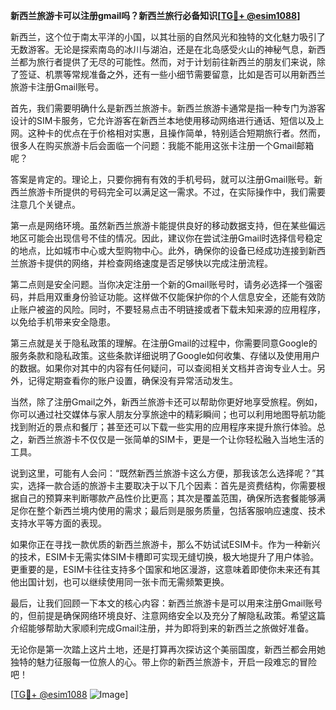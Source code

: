 **新西兰旅游卡可以注册gmail吗？新西兰旅行必备知识[[TG💪+ @esim1088](https://t.me/s/esim1088)]**

新西兰，这个位于南太平洋的小国，以其壮丽的自然风光和独特的文化魅力吸引了无数游客。无论是探索南岛的冰川与湖泊，还是在北岛感受火山的神秘气息，新西兰都为旅行者提供了无尽的可能性。然而，对于计划前往新西兰的朋友们来说，除了签证、机票等常规准备之外，还有一些小细节需要留意，比如是否可以用新西兰旅游卡注册Gmail账号。

首先，我们需要明确什么是新西兰旅游卡。新西兰旅游卡通常是指一种专门为游客设计的SIM卡服务，它允许游客在新西兰本地使用移动网络进行通话、短信以及上网。这种卡的优点在于价格相对实惠，且操作简单，特别适合短期旅行者。然而，很多人在购买旅游卡后会面临一个问题：我能不能用这张卡注册一个Gmail邮箱呢？

答案是肯定的。理论上，只要你拥有有效的手机号码，就可以注册Gmail账号。新西兰旅游卡所提供的号码完全可以满足这一需求。不过，在实际操作中，我们需要注意几个关键点。

第一点是网络环境。虽然新西兰旅游卡能提供良好的移动数据支持，但在某些偏远地区可能会出现信号不佳的情况。因此，建议你在尝试注册Gmail时选择信号稳定的地点，比如城市中心或大型购物中心。此外，确保你的设备已经成功连接到新西兰旅游卡提供的网络，并检查网络速度是否足够快以完成注册流程。

第二点则是安全问题。当你决定注册一个新的Gmail账号时，请务必选择一个强密码，并启用双重身份验证功能。这样做不仅能保护你的个人信息安全，还能有效防止账户被盗的风险。同时，不要轻易点击不明链接或者下载未知来源的应用程序，以免给手机带来安全隐患。

第三点就是关于隐私政策的理解。在注册Gmail的过程中，你需要同意Google的服务条款和隐私政策。这些条款详细说明了Google如何收集、存储以及使用用户的数据。如果你对其中的内容有任何疑问，可以查阅相关文档并咨询专业人士。另外，记得定期查看你的账户设置，确保没有异常活动发生。

当然，除了注册Gmail之外，新西兰旅游卡还可以帮助你更好地享受旅程。例如，你可以通过社交媒体与家人朋友分享旅途中的精彩瞬间；也可以利用地图导航功能找到附近的景点和餐厅；甚至还可以下载一些实用的应用程序来提升旅行体验。总之，新西兰旅游卡不仅仅是一张简单的SIM卡，更是一个让你轻松融入当地生活的工具。

说到这里，可能有人会问：“既然新西兰旅游卡这么方便，那我该怎么选择呢？”其实，选择一款合适的旅游卡主要取决于以下几个因素：首先是资费结构，你需要根据自己的预算来判断哪款产品性价比更高；其次是覆盖范围，确保所选套餐能够满足你在整个新西兰境内使用的需求；最后则是服务质量，包括客服响应速度、技术支持水平等方面的表现。

如果你正在寻找一款优质的新西兰旅游卡，那么不妨试试ESIM卡。作为一种新兴的技术，ESIM卡无需实体SIM卡槽即可实现无缝切换，极大地提升了用户体验。更重要的是，ESIM卡往往支持多个国家和地区漫游，这意味着即使你未来还有其他出国计划，也可以继续使用同一张卡而无需频繁更换。

最后，让我们回顾一下本文的核心内容：新西兰旅游卡是可以用来注册Gmail账号的，但前提是确保网络环境良好、注意网络安全以及充分了解隐私政策。希望这篇介绍能够帮助大家顺利完成Gmail注册，并为即将到来的新西兰之旅做好准备。

无论你是第一次踏上这片土地，还是打算再次探访这个美丽国度，新西兰都会用她独特的魅力征服每一位旅人的心。带上你的新西兰旅游卡，开启一段难忘的冒险吧！

[[TG💪+ @esim1088](https://t.me/s/esim1088) ![Image](https://i.postimg.cc/4NQfJmqS/Snipaste-2025-05-13-00-14-12.png)]